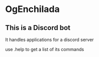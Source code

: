 # OgEnchilada

## This is a Discord bot

It handles applications for a discord server

use .help to get a list of its commands
